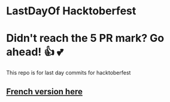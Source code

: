 # LastDayOf Hacktoberfest

Didn't reach the 5 PR mark? Go ahead! :+1: :two_hearts:
=======
This repo is for last day commits for hacktoberfest

## [French version here](./README.FR.md)

